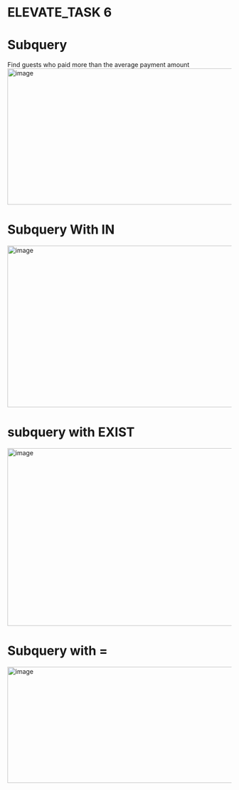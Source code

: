 # ELEVATE_TASK 6 
# Subquery 
Find guests who paid more than the average payment amount
<img width="1102" height="306" alt="image" src="https://github.com/user-attachments/assets/b8016d22-fcfa-4625-b795-ecf329418e60" />

# Subquery With IN 
<img width="919" height="363" alt="image" src="https://github.com/user-attachments/assets/3559db05-2336-4ff3-930d-2a3fbc3ffe53" />

# subquery with EXIST 
<img width="970" height="399" alt="image" src="https://github.com/user-attachments/assets/0a5b0abc-6791-4d75-be41-41317a7e5d5a" />

# Subquery with = 
<img width="632" height="261" alt="image" src="https://github.com/user-attachments/assets/3d45dcb1-eb9b-4616-aab4-7332fce429da" />
